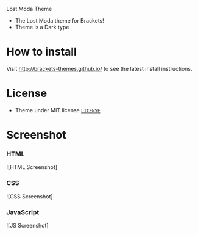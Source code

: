  Lost Moda Theme
 
 
* The Lost Moda theme for Brackets!
* Theme is a Dark type


# How to install

Visit http://brackets-themes.github.io/ to see the latest install instructions.

# License

* Theme under MIT license [`LICENSE`](LICENSE)

# Screenshot

### HTML

![HTML Screenshot]

### CSS

![CSS Screenshot]

### JavaScript

![JS Screenshot]
